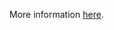 More information [here](https://docs.prismacloud.io/en/enterprise-edition/policy-reference/azure-policies/azure-iam-policies/azr-general-192).
